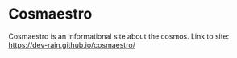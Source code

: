 # Cosmaestro
Cosmaestro is an informational site about the cosmos. Link to site: https://dev-rain.github.io/cosmaestro/
